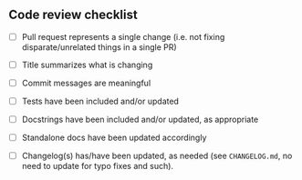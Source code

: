 <!-- Please don't remove/change code review checklist -->

## Code review checklist

- [ ] Pull request represents a single change (i.e. not fixing disparate/unrelated things in a single PR)
- [ ] Title summarizes what is changing
- [ ] Commit messages are meaningful
- [ ] Tests have been included and/or updated
- [ ] Docstrings have been included and/or updated, as appropriate
- [ ] Standalone docs have been updated accordingly
- [ ] Changelog(s) has/have been updated, as needed (see `CHANGELOG.md`, no need
      to update for typo fixes and such).

